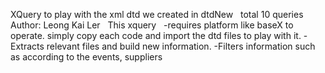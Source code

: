 XQuery to play with the xml dtd we created in dtdNew &nbsp;
total 10 queries &nbsp;
Author: Leong Kai Ler &nbsp;
This xquery &nbsp;
-requires platform like baseX to operate. simply copy each code and import the dtd files to play with it.
-Extracts relevant files and build new information.
-Filters information such as according to the events, suppliers

